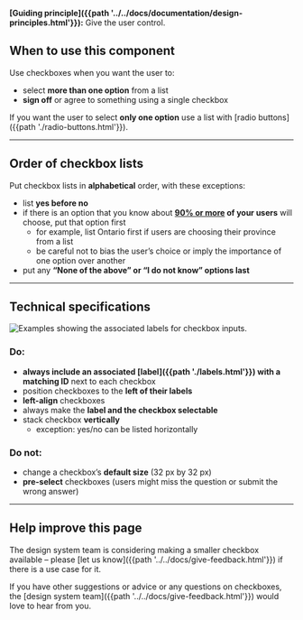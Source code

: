 **[Guiding principle]({{path '../../docs/documentation/design-principles.html'}}):** Give the user control.

## When to use this component

Use checkboxes when you want the user to:
- select **more than one option** from a list
- **sign off** or agree to something using a single checkbox

If you want the user to select **only one option** use a list with [radio buttons]({{path './radio-buttons.html'}}).

<hr>

## Order of checkbox lists

Put checkbox lists in **alphabetical** order, with these exceptions:
- list **yes before no**
- if there is an option that you know about **[90% or more](https://uxplanet.org/ux-design-drop-downs-in-forms-c6943ec30037) of your users** will choose, put that option first 
  - for example, list Ontario first if users are choosing their province from a list
  - be careful not to bias the user’s choice or imply the importance of one option over another
- put any **“None of the above” or “I do not know” options last**

<hr>

## Technical specifications

<img src="{{path '../../markdown-assets/checkboxes/DS_Checkboxes_Label.png'}}" alt="Examples showing the associated labels for checkbox inputs." />

### Do:
- **always include an associated  [label]({{path './labels.html'}}) with a matching ID** next to each checkbox
- position checkboxes to the **left of their labels** 
- **left-align** checkboxes
- always make the **label and the checkbox selectable**
- stack checkbox **vertically**
  - exception: yes/no can be listed horizontally

### Do not:
- change a checkbox’s **default size** (32 px by 32 px)
- **pre-select** checkboxes (users might miss the question or submit the wrong answer)

<hr>

## Help improve this page
The design system team is considering making a smaller checkbox available – please [let us know]({{path '../../docs/give-feedback.html'}}) if there is a use case for it.

If you have other suggestions or advice or any questions on checkboxes, the [design system team]({{path '../../docs/give-feedback.html'}}) would love to hear from you.
